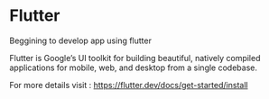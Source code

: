# Flutter
Beggining to develop app using flutter

Flutter is Google’s UI toolkit for building beautiful, natively compiled applications for mobile, web, and desktop from a single codebase.

For more details visit : https://flutter.dev/docs/get-started/install
